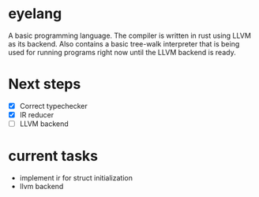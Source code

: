 # eyelang
A basic programming language. The compiler is written in rust using LLVM as its backend.
Also contains a basic tree-walk interpreter that is being used for running programs right now until the LLVM backend is ready.

# Next steps
- [x] Correct typechecker
- [x] IR reducer
- [ ] LLVM backend

# current tasks
- implement ir for struct initialization
- llvm backend